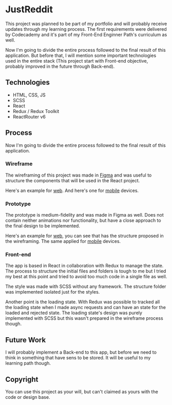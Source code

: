 # JustReddit

This project was planned to be part of my portfolio and will probably receive updates through my learning process. The first requirements were delivered by Codecademy and it's part of my Front-End Enginner Path's curriculum as well.

Now I'm going to divide the entire process followed to the final result of this application. But before that, I will mention some important technologies used in the entire stack (This project start with Front-end objective, probably improved in the future through Back-end).

## Technologies

- HTML, CSS, JS
- SCSS
- React
- Redux / Redux Toolkit
- ReactRouter v6

## Process

Now I'm going to divide the entire process followed to the final result of this application.

### Wireframe

The wireframing of this project was made in [Figma](https://www.figma.com/proto/1u9bH8RhuQ5hcpAIzaiyES/Personal-Project---Reddit-Client?page-id=2%3A29&node-id=885%3A752&viewport=258%2C48%2C0.17&scaling=min-zoom) and was useful to structure the components that will be used in the React project.

Here's an example for [web](https://files.fm/thumb_show.php?i=qnaf2jtzm). And here's one for [mobile](https://files.fm/thumb_show.php?i=adk8buses) devices.

### Prototype

The prototype is medium-fidelity and was made in Figma as well. Does not contain neither animations nor functionality, but have a close approach to the final design to be implemented.

Here's an example for [web](https://files.fm/thumb_show.php?i=f6ejkwkna), you can see that has the structure proposed in the wireframing. The same applied for [mobile](https://files.fm/thumb_show.php?i=wp59f2n5a) devices.

### Front-end

The app is based in React in collaboration with Redux to manage the state. The process to structure the initial files and folders is tough to me but I tried my best at this point and tried to avoid too much code in a single file as well.

The style was made with SCSS without any framework. The structure folder was implemented isolated just for the styles.

Another point is the loading state. With Redux was possible to tracked all the loading state when I made async requests and can have an state for the loaded and rejected state. The loading state's design was purely implemented with SCSS but this wasn't prepared in the wireframe process though.

## Future Work

I will probably implement a Back-end to this app, but before we need to think in something that have sens to be stored. It will be useful to my learning path though.

## Copyright

You can use this project as your will, but can't claimed as yours with the code or design base.

